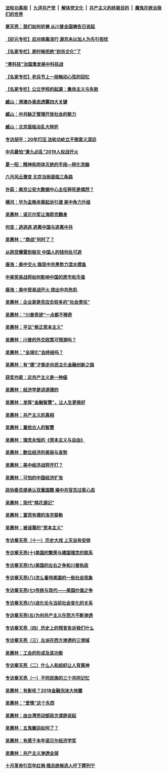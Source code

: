####  [法轮功真相](../../../../basic/blob/master/README.md?t=04210001) &nbsp;|&nbsp; [九评共产党](../../../../9ping.md/blob/master/README.md?t=04210001) &nbsp;|&nbsp; [解体党文化](../../../../jtdwh.md/blob/master/README.md?t=04210001)  &nbsp;|&nbsp; [共产主义的终极目的](../../../../gczydzjmd.md/blob/master/README.md?t=04210001) &nbsp;|&nbsp; [魔鬼在统治我们的世界](../../../../mgztzwmdsj.md/blob/master/README.md?t=04210001) 

#### [章天亮：我们如何祈祷 从川普全国祷告日说起](../pages/nsc423/n11944627.md?t=04210001) 

#### [【纪元专栏】应对病毒流行 渥京未以加人为先引担忧](../pages/nsc423/n11875714.md?t=04210001) 

#### [【名家专栏】是时候拒绝“封杀文化”了](../pages/nsc423/n11814093.md?t=04210001) 

#### [“黑科技”治国激发美中科技战](../pages/nsc423/n11638056.md?t=04210001) 

#### [【名家专栏】老兵节上一段触动心弦的回忆](../pages/nsc423/n11646016.md?t=04210001) 

#### [【名家专栏】公立学校的起源：集体主义与失败](../pages/nsc423/n11601833.md?t=04210001) 

#### [臧山：港澳办表态透露四大关键](../pages/nsc423/n11421628.md?t=04210001) 

#### [臧山：中共缺乏管理开放社会的能力](../pages/nsc423/n11407457.md?t=04210001) 

#### [臧山：北京面临治乱大转折](../pages/nsc423/n11406895.md?t=04210001) 

#### [专访胡平：20年打压 法轮功屹立不倒意义深远](../pages/nsc423/n11398800.md?t=04210001) 

#### [中共最怕“逢九必乱”2019人权战开火](../pages/nsc423/n11385248.md?t=04210001) 

#### [夏一阳：精神和肉体灭绝的手段—转化洗脑](../pages/nsc423/n11368250.md?t=04210001) 

#### [六月风云激变 北京当局面临三条路](../pages/nsc423/n11313668.md?t=04210001) 

#### [许茹：南京公安大数据中心主任猝死是偶然？](../pages/nsc423/n11064744.md?t=04210001) 

#### [横河：华为孟晚舟案起诉引渡 美中角力升级](../pages/nsc423/n11027230.md?t=04210001) 

#### [吴惠林：诺贝尔奖让海耶克翻身](../pages/nsc423/n10890049.md?t=04210001) 

#### [何坚：逃逃逃 逃离中国与逃离中共](../pages/nsc423/n10592891.md?t=04210001) 

#### [吴惠林：“商战”何时了？](../pages/nsc423/n10573558.md?t=04210001) 

#### [从网贷爆雷到股灾 中国人的钱何处可逃](../pages/nsc423/n10572800.md?t=04210001) 

#### [唐浩：美中交火 隐现中共黑势力混水摸鱼](../pages/nsc423/n10544040.md?t=04210001) 

#### [中美贸易战将如何影响中国的房市和币值](../pages/nsc423/n10543697.md?t=04210001) 

#### [唐浩：美中贸易战开火 烧出中共危机](../pages/nsc423/n10540126.md?t=04210001) 

#### [吴惠林：企业家是否应负较多的“社会责任”](../pages/nsc423/n10535022.md?t=04210001) 

#### [吴惠林：“川普奇迹”一点都不稀奇](../pages/nsc423/n10512808.md?t=04210001) 

#### [吴惠林：平议“修正资本主义”](../pages/nsc423/n10495724.md?t=04210001) 

#### [吴惠林：川普的外交政策可预测吗？](../pages/nsc423/n10462387.md?t=04210001) 

#### [吴惠林：“全球化”会终结吗？](../pages/nsc423/n10452838.md?t=04210001) 

#### [吴惠林：有“德”才能走向民主化金融创新之路](../pages/nsc423/n10432292.md?t=04210001) 

#### [获奖作家：这共产主义是一种癌](../pages/nsc423/n10431541.md?t=04210001) 

#### [吴惠林：经济学是讲道德的](../pages/nsc423/n10398014.md?t=04210001) 

#### [吴惠林：发挥“金融智慧”，让人生更美好](../pages/nsc423/n10375019.md?t=04210001) 

#### [吴惠林：共产主义的真相](../pages/nsc423/n10351394.md?t=04210001) 

#### [吴惠林：重拾古人的智慧](../pages/nsc423/n10337691.md?t=04210001) 

#### [吴惠林：理念永恒的《资本主义与自由》](../pages/nsc423/n10316274.md?t=04210001) 

#### [吴惠林：数位经济的美丽与哀愁](../pages/nsc423/n10292946.md?t=04210001) 

#### [吴惠林：美中经济战将开打？](../pages/nsc423/n10258825.md?t=04210001) 

#### [吴惠林：可怕的中国经济扩张](../pages/nsc423/n10219147.md?t=04210001) 

#### [政协委员提承认双重国籍 揭中共官员过客心态](../pages/nsc423/n10208809.md?t=04210001) 

#### [吴惠林：现代“桃花源记”](../pages/nsc423/n10185234.md?t=04210001) 

#### [吴惠林：富而有德的洛克斐勒](../pages/nsc423/n10142264.md?t=04210001) 

#### [吴惠林：被诬蔑的“资本主义”](../pages/nsc423/n10124816.md?t=04210001) 

#### [专访章天亮（十一）历史大戏 上天自有安排](../pages/nsc423/n10094905.md?t=04210001) 

#### [专访章天亮(十)美国的繁荣与建国理念的联系](../pages/nsc423/n10094899.md?t=04210001) 

#### [专访章天亮(九)美国的左右之争和川普执政](../pages/nsc423/n10094889.md?t=04210001) 

#### [专访章天亮(八)怎么看待美国的一些社会现象](../pages/nsc423/n10094857.md?t=04210001) 

#### [专访章天亮(七)传统与现代——美国价值之争](../pages/nsc423/n10093140.md?t=04210001) 

#### [专访章天亮(六)进化论与当前社会变化的关系](../pages/nsc423/n10092036.md?t=04210001) 

#### [专访章天亮(五)为何共产主义在西方不断渗透](../pages/nsc423/n10083620.md?t=04210001) 

#### [专访章天亮（四）历史上的预言告诉我们什么](../pages/nsc423/n10083606.md?t=04210001) 

#### [专访章天亮（三）左派在西方渗透的三领域](../pages/nsc423/n10081115.md?t=04210001) 

#### [吴惠林：工会的形成及其功能](../pages/nsc423/n10080633.md?t=04210001) 

#### [专访章天亮（二）什么人和组织让人背离神](../pages/nsc423/n10076637.md?t=04210001) 

#### [专访章天亮（一）不同民族的三个共同记忆](../pages/nsc423/n10074188.md?t=04210001) 

#### [吴惠林：有影呒？2018金融泡沫大地震](../pages/nsc423/n10040534.md?t=04210001) 

#### [吴惠林：“爱情”这个东西](../pages/nsc423/n10019423.md?t=04210001) 

#### [吴惠林：由台湾劳动部政次请辞说起](../pages/nsc423/n9979679.md?t=04210001) 

#### [吴惠林：五鬼搬运如何了？](../pages/nsc423/n9925338.md?t=04210001) 

#### [吴惠林：有感于本年诺贝尔经济学奖](../pages/nsc423/n9871883.md?t=04210001) 

#### [吴惠林：共产主义渗透全球](../pages/nsc423/n9812748.md?t=04210001) 

#### [十月革命引百年红祸 俄总统候选人吁下葬列宁](../pages/nsc423/n9810182.md?t=04210001) 

